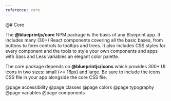 ```yaml
---
reference: core
---
```


@# Core

The __@blueprintjs/core__ NPM package is the basis of any Blueprint app. It includes many (30+)
React components covering all the basic bases, from buttons to form controls to tooltips and trees.
It also includes CSS styles for every component and the tools to style your own components and apps
with Sass and Less variables an elegant color palette.

The core package depends on __@blueprintjs/icons__ which provides 300+ UI icons in two sizes: small (<= 16px) and large.
Be sure to include the icons CSS file in your app alongside the core CSS file.

@page accessibility
@page classes
@page colors
@page typography
@page variables
@page components

